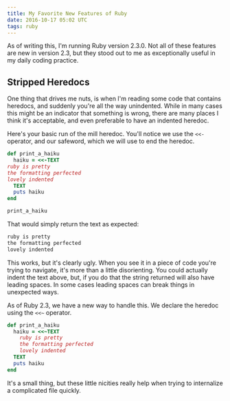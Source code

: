```yaml
---
title: My Favorite New Features of Ruby
date: 2016-10-17 05:02 UTC
tags: ruby
---
```


As of writing this, I'm running Ruby version 2.3.0. Not all of these features are new in version 2.3, but they stood out to me as exceptionally useful in my daily coding practice.


## Stripped Heredocs

One thing that drives me nuts, is when I'm reading some code that contains heredocs, and suddenly you're all the way unindented. While in many cases this might be an indicator that something is wrong, there are many places I think it's acceptable, and even preferable to have an indented heredoc.

Here's your basic run of the mill heredoc. You'll notice we use the `<<-` operator, and our safeword, which we will use to end the heredoc.

```ruby
def print_a_haiku
  haiku = <<-TEXT
ruby is pretty
the formatting perfected
lovely indented
  TEXT
  puts haiku
end

print_a_haiku
```

That would simply return the text as expected:

```ruby
ruby is pretty
the formatting perfected
lovely indented
```

This works, but it's clearly ugly. When you see it in a piece of code you're trying to navigate, it's more than a little disorienting. You could actually indent the text above, but, if you do that the string returned will also have leading spaces. In some cases leading spaces can break things in unexpected ways.


As of Ruby 2.3, we have a new way to handle this. We declare the heredoc using the `<<~` operator.

```ruby
def print_a_haiku
  haiku = <<~TEXT
    ruby is pretty
    the formatting perfected
    lovely indented
  TEXT
  puts haiku
end
```

It's a small thing, but these little nicities really help when trying to internalize a complicated file quickly.

